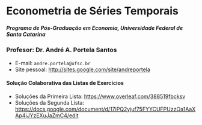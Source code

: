 # Econometria de Séries Temporais

##### Programa de Pós-Graduação em Economia, Universidade Federal de Santa Catarina

### Profesor: Dr. André A. Portela Santos
* E-mail: `andre.portela@ufsc.br`
* Site pessoal: http://sites.google.com/site/andreportela

#### Solução Colaborativa das Listas de Exercícios
* Soluções da Primeira Lista: https://www.overleaf.com/388519fbcksv
* Soluções da Segunda Lista: https://docs.google.com/document/d/17iPQ2yjuf75FYYCUFPUzzOa1AaXAp4jJYzEXuJaZmC4/edit
